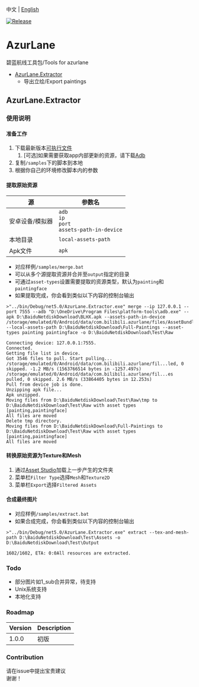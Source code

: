 中文 | [English](./Docs/README.en.md)

[![Release](https://github.com/Bakabase/AzurLane/actions/workflows/publish.yml/badge.svg)](https://github.com/Bakabase/AzurLane/actions/workflows/publish.yml)

# AzurLane

碧蓝航线工具包/Tools for azurlane

+ [AzurLane.Extractor](#AzurLaneExtractor)
  + 导出立绘/Export paintings

## AzurLane.Extractor

### 使用说明

#### 准备工作
1. 下载最新版本[可执行文件](https://github.com/Bakabase/AzurLane/releases)
   1. [可选]如果需要获取app内部更新的资源，请下载[Adb](https://developer.android.com/studio/releases/platform-tools#downloads)
2. 复制`/samples`下的脚本到本地
3. 根据你自己的环境修改脚本内的参数

#### 提取原始资源

| 源 | 参数名 |
| ----------- | ----------- |
| 安卓设备/模拟器 | `adb`<br />`ip`<br />`port`<br />`assets-path-in-device` |
| 本地目录 | `local-assets-path` |
| Apk文件 | `apk` |

+ 对应样例`/samples/merge.bat`
+ 可以从多个源提取资源并合并至`output`指定的目录
+ 可通过`asset-types`设置需要提取的资源类型，默认为`painting`和`paintingface`
+ 如果提取完成，你会看到类似以下内容的控制台输出
```console
>"../bin/Debug/net5.0/AzurLane.Extractor.exe" merge --ip 127.0.0.1 --port 7555 --adb "D:\OneDrive\Program Files\platform-tools\adb.exe" --apk D:\BaiduNetdiskDownload\BLHX.apk --assets-path-in-device /storage/emulated/0/Android/data/com.bilibili.azurlane/files/AssetBundles --local-assets-path D:\BaiduNetdiskDownload\Full-Paintings --asset-types painting paintingface -o D:\BaiduNetdiskDownload\Test\Raw

Connecting device: 127.0.0.1:7555.
Connected.
Getting file list in device.
Got 3546 files to pull. Start pulling...
/storage/emulated/0/Android/data/com.bilibili.azurlane/fil...led, 0 skipped. -1.2 MB/s (1563766514 bytes in -1257.497s)
/storage/emulated/0/Android/data/com.bilibili.azurlane/fil...es pulled, 0 skipped. 2.6 MB/s (33864405 bytes in 12.253s)
Pull from device job is done.
Unzipping apk file...
Apk unzipped.
Moving files from D:\BaiduNetdiskDownload\Test\Raw\tmp to D:\BaiduNetdiskDownload\Test\Raw with asset types [painting,paintingface]
All files are moved
Delete tmp directory.
Moving files from D:\BaiduNetdiskDownload\Full-Paintings to D:\BaiduNetdiskDownload\Test\Raw with asset types [painting,paintingface]
All files are moved
```

#### 转换原始资源为Texture和Mesh

1. 通过[Asset Studio](https://github.com/Perfare/AssetStudio)加载上一步产生的文件夹
2. 菜单栏`Filter Type`选择`Mesh`和`Texture2D`
3. 菜单栏`Export`选择`Filtered Assets`

#### 合成最终图片

+ 对应样例`/samples/extract.bat`
+ 如果合成完成，你会看到类似以下内容的控制台输出
```console
>"../bin/Debug/net5.0/AzurLane.Extractor.exe" extract --tex-and-mesh-path D:\BaiduNetdiskDownload\Test\Assets -o D:\BaiduNetdiskDownload\Test\Output

1602/1602, ETA: 0:0All resources are extracted.
```

### Todo

+ 部分图片如1_sub合并异常，待支持
+ Unix系统支持
+ 本地化支持

### Roadmap

| Version | Description |
| ----------- | ----------- |
| 1.0.0 | 初版 |

### Contribution

请在issue中提出宝贵建议<br/>
谢谢！
